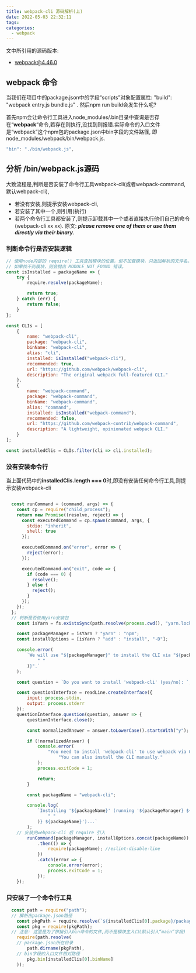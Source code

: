 ```yaml
---
title: webpack-cli 源码解析(上)
date: 2022-05-03 22:32:11
tags:
categories: 
  - webpack
---
```


文中所引用的源码版本:

- webpack@4.46.0

## webpack 命令

当我们在项目中的package.json中的字段“scripts”对象配置属性: "build": "webpack entry.js bundle.js" . 然后npm run build会发生什么呢?

首先npm会让命令行工具进入node_modules/.bin目录中查询是否存在“**webpack**“命令,若存在则执行,没找到则报错.实际命令的入口文件是“webpack”这个npm包的package.json中bin字段的文件路径, 即 node_modules/webpack/bin/webpack.js.

```js
"bin": "./bin/webpack.js",
```

## 分析 /bin/webpack.js源码

大致流程是,判断是否安装了命令行工具webpack-cli(或者webpack-command, 默认webpack-cli), 

- 若没有安装,则提示安装webpack-cli,
- 若安装了其中一个,则引用(执行)
- 若两个命令行工具都安装了,则提示卸载其中一个或者直接执行他们自己的命令(webpack-cli xx xx). 原文: ***please remove one of them or use them directly via their binary***.


### 判断命令行是否安装逻辑

```js
// 使用node内部的 require() 工具查找模块的位置，但不加载模块，只返回解析的文件名。
// 如果找不到模块，则会抛出 MODULE_NOT_FOUND 错误。
const isInstalled = packageName => {
	try {
		require.resolve(packageName);

		return true;
	} catch (err) {
		return false;
	}
};

const CLIs = [
	{
		name: "webpack-cli",
		package: "webpack-cli",
		binName: "webpack-cli",
		alias: "cli",
		installed: isInstalled("webpack-cli"),
		recommended: true,
		url: "https://github.com/webpack/webpack-cli",
		description: "The original webpack full-featured CLI."
	},
	{
		name: "webpack-command",
		package: "webpack-command",
		binName: "webpack-command",
		alias: "command",
		installed: isInstalled("webpack-command"),
		recommended: false,
		url: "https://github.com/webpack-contrib/webpack-command",
		description: "A lightweight, opinionated webpack CLI."
	}
];

const installedClis = CLIs.filter(cli => cli.installed);

```

### 没有安装命令行

当上面代码中的**installedClis.length === 0**时,即没有安装任何命令行工具,则提示安装webpack-cli

```js

  const runCommand = (command, args) => {
    const cp = require("child_process");
    return new Promise((resolve, reject) => {
      const executedCommand = cp.spawn(command, args, {
        stdio: "inherit",
        shell: true
      });

      executedCommand.on("error", error => {
        reject(error);
      });

      executedCommand.on("exit", code => {
        if (code === 0) {
          resolve();
        } else {
          reject();
        }
      });
    });
  };
  // 判断是否使用yarn安装包
	const isYarn = fs.existsSync(path.resolve(process.cwd(), "yarn.lock"));

	const packageManager = isYarn ? "yarn" : "npm";
	const installOptions = [isYarn ? "add" : "install", "-D"];

	console.error(
		`We will use "${packageManager}" to install the CLI via "${packageManager} ${installOptions.join(
			" "
		)}".`
	);

	const question = `Do you want to install 'webpack-cli' (yes/no): `;

	const questionInterface = readLine.createInterface({
		input: process.stdin,
		output: process.stderr
	});
	questionInterface.question(question, answer => {
		questionInterface.close();

		const normalizedAnswer = answer.toLowerCase().startsWith("y");

		if (!normalizedAnswer) {
			console.error(
				"You need to install 'webpack-cli' to use webpack via CLI.\n" +
					"You can also install the CLI manually."
			);
			process.exitCode = 1;

			return;
		}

		const packageName = "webpack-cli";

		console.log(
			`Installing '${packageName}' (running '${packageManager} ${installOptions.join(
				" "
			)} ${packageName}')...`
		);
    // 安装完webpack-cli 后 require 引入
		runCommand(packageManager, installOptions.concat(packageName))
			.then(() => {
				require(packageName); //eslint-disable-line
			})
			.catch(error => {
				console.error(error);
				process.exitCode = 1;
			});
	});
```

### 只安装了一个命令行工具

```js
  const path = require("path");
  // 解析出package.json路径
	const pkgPath = require.resolve(`${installedClis[0].package}/package.json`);
	const pkg = require(pkgPath);
  // 注意: 这里是为了拼接引入bin命令的文件,而不是模块主入口(默认引入“main”字段)
	require(path.resolve(
    // package.json所在目录
		path.dirname(pkgPath),
    // bin字段的入口文件相对路径
		pkg.bin[installedClis[0].binName]
	));

```








